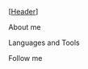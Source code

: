 [[Header](https://github.com/Valeri1998v/Valeri1998v/blob/main/assets/_images_new.jpg)]

About me

Languages and Tools

Follow me

